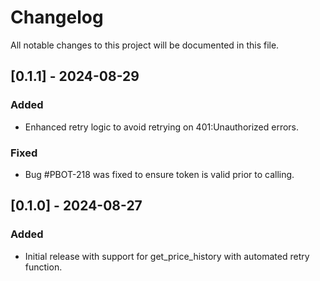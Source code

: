 # Changelog

All notable changes to this project will be documented in this file.

## [0.1.1] - 2024-08-29
### Added
- Enhanced retry logic to avoid retrying on 401:Unauthorized errors.

### Fixed
- Bug #PBOT-218 was fixed to ensure token is valid prior to calling.

## [0.1.0] - 2024-08-27
### Added
- Initial release with support for get_price_history with automated retry function.
